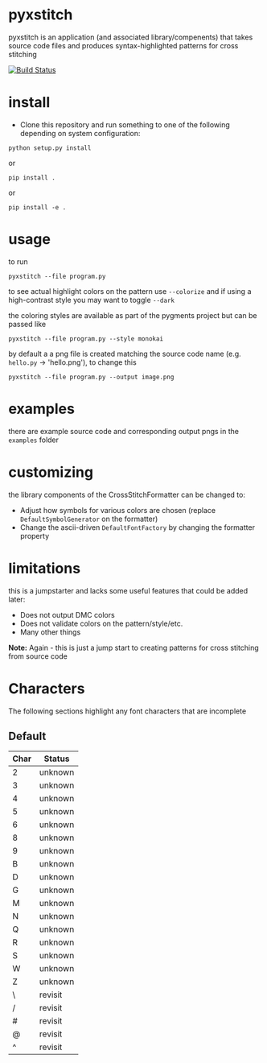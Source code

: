pyxstitch
===

pyxstitch is an application (and associated library/compenents) that takes source code files and produces syntax-highlighted patterns for cross stitching

[![Build Status](https://travis-ci.org/enckse/pyxstitch.svg?branch=master)](https://travis-ci.org/enckse/pyxstitch)

# install

* Clone this repository and run something to one of the following depending on system configuration:

```
python setup.py install
```
or
```
pip install .
```
or
```
pip install -e .
```

# usage

to run
```
pyxstitch --file program.py
```

to see actual highlight colors on the pattern use `--colorize` and if using a high-contrast style you may want to toggle `--dark`

the coloring styles are available as part of the pygments project but can be passed like
```
pyxstitch --file program.py --style monokai
```

by default a a png file is created matching the source code name (e.g. `hello.py` -> 'hello.png'), to change this
```
pyxstitch --file program.py --output image.png
```

# examples

there are example source code and corresponding output pngs in the `examples` folder

# customizing

the library components of the CrossStitchFormatter can be changed to:
* Adjust how symbols for various colors are chosen (replace `DefaultSymbolGenerator` on the formatter)
* Change the ascii-driven `DefaultFontFactory` by changing the formatter property

# limitations

this is a jumpstarter and lacks some useful features that could be added later:
* Does not output DMC colors
* Does not validate colors on the pattern/style/etc.
* Many other things

**Note:** Again - this is just a jump start to creating patterns for cross stitching from source code

# Characters

The following sections highlight any font characters that are incomplete

## Default

| Char | Status   |
| ---  | ---      |
|    2 | unknown  |
|    3 | unknown  |
|    4 | unknown  |
|    5 | unknown  |
|    6 | unknown  |
|    8 | unknown  |
|    9 | unknown  |
|    B | unknown  |
|    D | unknown  |
|    G | unknown  |
|    M | unknown  |
|    N | unknown  |
|    Q | unknown  |
|    R | unknown  |
|    S | unknown  |
|    W | unknown  |
|    Z | unknown  |
|    \ | revisit  |
|    / | revisit  |
|    # | revisit  |
|    @ | revisit  |
|    ^ | revisit  |
